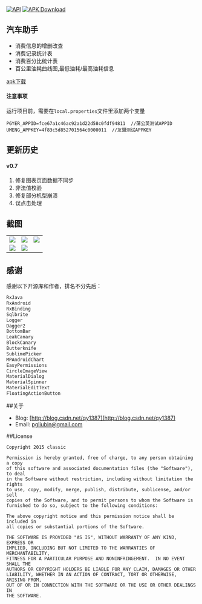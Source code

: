 <p>
  <a href="https://developer.android.com/reference/android/os/Build.VERSION_CODES.html#ICE_CREAM_SANDWICH"><img src="https://img.shields.io/badge/API-14%2B-blue.svg?style=flat" alt="API" /></a>
  <a href="https://github.com/qyxxjd/CarAssistant/blob/master/apk/CarAssistant_v0.7_beta.apk?raw=true"><img src="https://img.shields.io/badge/Download-3.5M  v0.7-brightgreen.svg" alt="APK Download" /></a>
</p>

## 汽车助手

- 消费信息的增删改查
- 消费记录统计表
- 消费百分比统计表
- 百公里油耗曲线图,最低油耗/最高油耗信息


[apk下载](https://github.com/qyxxjd/CarAssistant/blob/master/apk/CarAssistant_v0.7_beta.apk?raw=true)

#### 注意事项
运行项目前，需要在`local.properties`文件里添加两个变量
```
PGYER_APPID=fce67a1c46ac92a1d22d58c0fdf94811  //蒲公英测试APPID
UMENG_APPKEY=4f83c5d852701564c0000011  //友盟测试APPKEY
```

## 更新历史
#### v0.7
1. 修复图表页面数据不同步
2. 非法值校验
3. 修复部分机型崩溃
4. 误点击处理

## 截图
<table align="center">
    <tr>
        <td><img src="https://github.com/qyxxjd/CarAssistant/blob/master/screenshots/Screenshot001.png?raw=true"/></td>
        <td><img src="https://github.com/qyxxjd/CarAssistant/blob/master/screenshots/Screenshot002.png?raw=true"/></td>
        <td><img src="https://github.com/qyxxjd/CarAssistant/blob/master/screenshots/Screenshot003.png?raw=true"/></td>
    </tr>
    <tr>
        <td><img src="https://github.com/qyxxjd/CarAssistant/blob/master/screenshots/Screenshot004.png?raw=true"/></td>
        <td><img src="https://github.com/qyxxjd/CarAssistant/blob/master/screenshots/Screenshot005.png?raw=true"/></td>
    </tr>
</table>

## 感谢
感谢以下开源库和作者，排名不分先后：
```xml
RxJava 
RxAndroid
RxBinding
Sqlbrite
Logger
Dagger2
BottomBar
LeakCanary
BlockCanary
Butterknife
SublimePicker
MPAndroidChart
EasyPermissions
CircleImageView
MaterialDialog 
MaterialSpinner 
MaterialEditText 
FloatingActionButton 
```

##关于
* Blog: [http://blog.csdn.net/qy1387](http://blog.csdn.net/qy1387)
* Email: [pgliubin@gmail.com](http://mail.qq.com/cgi-bin/qm_share?t=qm_mailme&email=pgliubin@gmail.com)

##License
```
Copyright 2015 classic

Permission is hereby granted, free of charge, to any person obtaining a copy
of this software and associated documentation files (the "Software"), to deal
in the Software without restriction, including without limitation the rights
to use, copy, modify, merge, publish, distribute, sublicense, and/or sell
copies of the Software, and to permit persons to whom the Software is
furnished to do so, subject to the following conditions:

The above copyright notice and this permission notice shall be included in
all copies or substantial portions of the Software.

THE SOFTWARE IS PROVIDED "AS IS", WITHOUT WARRANTY OF ANY KIND, EXPRESS OR
IMPLIED, INCLUDING BUT NOT LIMITED TO THE WARRANTIES OF MERCHANTABILITY,
FITNESS FOR A PARTICULAR PURPOSE AND NONINFRINGEMENT.  IN NO EVENT SHALL THE
AUTHORS OR COPYRIGHT HOLDERS BE LIABLE FOR ANY CLAIM, DAMAGES OR OTHER
LIABILITY, WHETHER IN AN ACTION OF CONTRACT, TORT OR OTHERWISE, ARISING FROM,
OUT OF OR IN CONNECTION WITH THE SOFTWARE OR THE USE OR OTHER DEALINGS IN
THE SOFTWARE.
```

